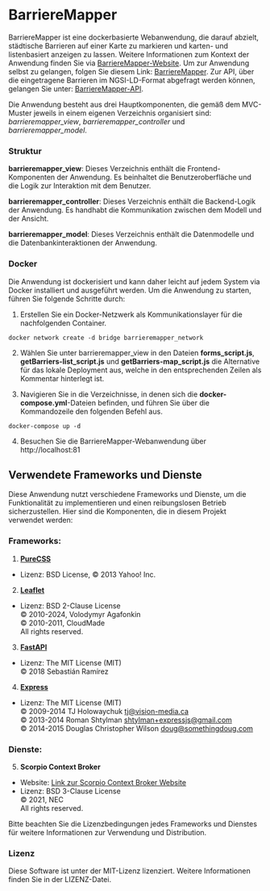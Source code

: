 # BarriereMapper
BarriereMapper ist eine dockerbasierte Webanwendung, die darauf abzielt, städtische Barrieren auf einer Karte zu markieren und karten- und listenbasiert anzeigen zu lassen. Weitere Informationen zum Kontext der Anwendung finden Sie via [BarriereMapper-Website](https://barrieremapper-website-mthoma-93714e67e93ba3dd4ff63482e1d96b185.pages.gitlab.rlp.net). Um zur Anwendung selbst zu gelangen, folgen Sie diesem Link: [BarriereMapper](https://pfaffnground.ddns.net). Zur API, über die eingetragene Barrieren im NGSI-LD-Format abgefragt werden können, gelangen Sie unter: [BarriereMapper-API](https://pfaffnground.ddns.net/controller_api/docs).

Die Anwendung besteht aus drei Hauptkomponenten, die gemäß dem MVC-Muster jeweils in einem eigenen Verzeichnis organisiert sind: *barrieremapper_view*, *barrieremapper_controller* und *barrieremapper_model*.

### Struktur
**barrieremapper_view**: Dieses Verzeichnis enthält die Frontend-Komponenten der Anwendung. Es beinhaltet die Benutzeroberfläche und die Logik zur Interaktion mit dem Benutzer.

**barrieremapper_controller**: Dieses Verzeichnis enthält die Backend-Logik der Anwendung. Es handhabt die Kommunikation zwischen dem Modell und der Ansicht.

**barrieremapper_model**: Dieses Verzeichnis enthält die Datenmodelle und die Datenbankinteraktionen der Anwendung.

### Docker
Die Anwendung ist dockerisiert und kann daher leicht auf jedem System via Docker installiert und ausgeführt werden. Um die Anwendung zu starten, führen Sie folgende Schritte durch:

1. Erstellen Sie ein Docker-Netzwerk als Kommunikationslayer für die nachfolgenden Container.

`docker network create -d bridge barrieremapper_network`

2. Wählen Sie unter barrieremapper_view in den Dateien **forms_script.js**, **getBarriers-list_script.js** und **getBarriers-map_script.js** die Alternative für das lokale Deployment aus, welche in den entsprechenden Zeilen als Kommentar hinterlegt ist.

3. Navigieren Sie in die Verzeichnisse, in denen sich die **docker-compose.yml**-Dateien befinden, und führen Sie über die Kommandozeile den folgenden Befehl aus. 

`docker-compose up -d`

4. Besuchen Sie die BarriereMapper-Webanwendung über http://localhost:81 


## Verwendete Frameworks und Dienste

Diese Anwendung nutzt verschiedene Frameworks und Dienste, um die Funktionalität zu implementieren und einen reibungslosen Betrieb sicherzustellen. Hier sind die Komponenten, die in diesem Projekt verwendet werden:

### Frameworks:

1. [**PureCSS**](https://github.com/pure-css)
- Lizenz: BSD License, © 2013 Yahoo! Inc.

2. [**Leaflet**](https://github.com/Leaflet)
- Lizenz: BSD 2-Clause License  
         © 2010-2024, Volodymyr Agafonkin  
         © 2010-2011, CloudMade  
         All rights reserved.

3. [**FastAPI**](https://github.com/tiangolo/fastapi/)
- Lizenz: The MIT License (MIT)  
         © 2018 Sebastián Ramírez

4. [**Express**](https://github.com/expressjs/express) 
- Lizenz: The MIT License (MIT)  
         © 2009-2014 TJ Holowaychuk <tj@vision-media.ca>  
         © 2013-2014 Roman Shtylman <shtylman+expressjs@gmail.com>  
         © 2014-2015 Douglas Christopher Wilson <doug@somethingdoug.com>  

### Dienste:

5. **Scorpio Context Broker** 
- Website: [Link zur Scorpio Context Broker Website](https://github.com/ScorpioBroker/)
- Lizenz: BSD 3-Clause License  
         © 2021, NEC  
         All rights reserved.

Bitte beachten Sie die Lizenzbedingungen jedes Frameworks und Dienstes für weitere Informationen zur Verwendung und Distribution.


### Lizenz
Diese Software ist unter der MIT-Lizenz lizenziert. Weitere Informationen finden Sie in der LIZENZ-Datei.
